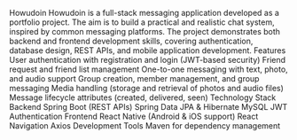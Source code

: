 Howudoin
Howudoin is a full-stack messaging application developed as a portfolio project. The aim is to build a practical and realistic chat system, inspired by common messaging platforms. The project demonstrates both backend and frontend development skills, covering authentication, database design, REST APIs, and mobile application development.
Features
User authentication with registration and login (JWT-based security)
Friend request and friend list management
One-to-one messaging with text, photo, and audio support
Group creation, member management, and group messaging
Media handling (storage and retrieval of photos and audio files)
Message lifecycle attributes (created, delivered, seen)
Technology Stack
Backend
Spring Boot (REST APIs)
Spring Data JPA & Hibernate
MySQL
JWT Authentication
Frontend
React Native (Android & iOS support)
React Navigation
Axios
Development Tools
Maven for dependency management
